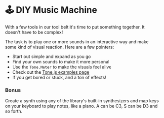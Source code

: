 # 🕹 DIY Music Machine

With a few tools in our tool belt it's time to put something together. It doesn't have to be complex!

The task is to play one or more sounds in an interactive way and make some kind of visual reaction. Here are a few pointers:

* Start out simple and expand as you go
* Find your own sounds to make it more personal
* Use the `Tone.Meter` to make the visuals feel alive
* Check out the [Tone.js examples page](https://tonejs.github.io/examples/)
* If you get bored or stuck, and a ton of effects!

### **Bonus**

Create a synth using any of the library's built-in synthesizers and map keys on your keyboard to play notes, like a piano. A can be C3, S can be D3 and so forth.



